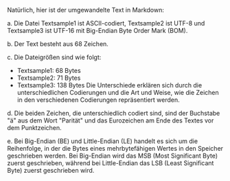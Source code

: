 Natürlich, hier ist der umgewandelte Text in Markdown:

a. Die Datei Textsample1 ist ASCII-codiert, Textsample2 ist UTF-8 und Textsample3 ist UTF-16 mit Big-Endian Byte Order Mark (BOM).

b. Der Text besteht aus 68 Zeichen.

c. Die Dateigrößen sind wie folgt:
- Textsample1: 68 Bytes
- Textsample2: 71 Bytes
- Textsample3: 138 Bytes
Die Unterschiede erklären sich durch die unterschiedlichen Codierungen und die Art und Weise, wie die Zeichen in den verschiedenen Codierungen repräsentiert werden.

d. Die beiden Zeichen, die unterschiedlich codiert sind, sind der Buchstabe "ä" aus dem Wort "Parität" und das Eurozeichen am Ende des Textes vor dem Punktzeichen.

e. Bei Big-Endian (BE) und Little-Endian (LE) handelt es sich um die Reihenfolge, in der die Bytes eines mehrbytefähigen Wertes in den Speicher geschrieben werden. Bei Big-Endian wird das MSB (Most Significant Byte) zuerst geschrieben, während bei Little-Endian das LSB (Least Significant Byte) zuerst geschrieben wird.